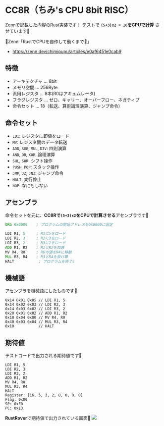 # CC8R（ちみ's CPU 8bit RISC）
Zennで記載した内容のRust実装です！
テストで **`(5+3)x2 = 16`をCPUで計算** させています🥳

🔗Zenn「RustでCPUを自作して動くまで📝」
- https://zenn.dev/chimipupu/articles/e0af6451e0cab9


## 特徴
- アーキテクチャ ... 8bit
- メモリ空間 ... 256Byte
- 汎用レジスタ ... 8本(R0はアキュムレータ)
- フラグレジスタ ... ゼロ、キャリー、オーバーフロー、ネガティブ
- 命令セット ... 18（転送、算術論理演算、ジャンプ命令）

## 命令セット

- `LDI`: レジスタに即値をロード
- `MV`: レジスタ間のデータ転送
- `ADD`, `SUB`, `MUL`, `DIV`: 四則演算
- `AND`, `OR`, `XOR`: 論理演算
- `SHL`, `SHR`: シフト操作
- `PUSH`, `POP`: スタック操作
- `JMP`, `JZ`, `JNZ`: ジャンプ命令
- `HALT`: 実行停止
- `NOP`: なにもしない

## アセンブラ

命令セットを元に、**CC8Rで`(5+3)x2`をCPUで計算させる**アセンブラです🥳

```asm
ORG 0x0000    ; プログラムの開始アドレスを0x0000に設定

LDI R1, 5     ; R1に5をロード
LDI R2, 3     ; R2に3をロード
LDI R3, 2     ; R3に2をロード
ADD R1, R2    ; R1とR2を加算
MV R4, R0     ; R0の値をR4に移動
MUL R3, R4    ; R3とR4を掛け算
HALT           ; プログラムを終了s
```

## 機械語
アセンブラを機械語にしたものです🥳

```hex
0x14 0x01 0x05 // LDI R1, 5
0x14 0x02 0x03 // LDI R2, 3
0x14 0x03 0x02 // LDI R3, 2
0x20 0x01 0x02 // ADD R1, R2
0x18 0x04 0x00 // MV R4, R0
0x40 0x03 0x04 // MUL R3, R4
0x10           // HALT
```

## 期待値
テストコードで出力される期待値です🥳

```shell
LDI R1, 5
LDI R2, 3
LDI R3, 2
ADD R1, R2
MV R4, R0
MUL R3, R4
HALT
Register: [16, 5, 3, 2, 8, 0, 0, 0]
Flag: 0x00
SP: 0xF0
PC: 0x13
```

**RustRover**で期待値で出力されている画面🥳
![](https://storage.googleapis.com/zenn-user-upload/2cf53e738457-20241014.png)
